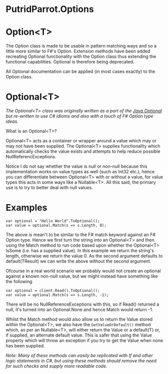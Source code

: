 # PutridParrot.Options

# Option&lt;T&gt;

The Option class is made to be usable in pattern matching ways and so a little more similar to F#'s Option. Extension 
methods have been added recreating Optional functionality with the Option class thus extending the functional 
capabilities. Optional is therefore being deprecated.

All Optional documentation can be applied (in most cases exactly) to the Option class.

# Optional&lt;T&gt;

_The Optional&lt;T&gt; class was originally written as a port of the [Java Optional](https://docs.oracle.com/javase/8/docs/api/java/util/Optional.html)
but re-written to use C# idioms and also with a touch of F# Option type ideas._

What is an Optional&lt;T&gt;?

Optional&lt;T&gt; acts as a container or wrapper around a value which may or may not have been supplied. The Optional&lt;T&gt;
supplies functionality which automatically checks the value exists and attempts to help reduce possible NullReferencExceptions. 

Notice I do not say whether the value is null or non-null because this implementation works on value types as well (such as Int32 etc.), 
hence you can differentiate between Optional&lt;T&gt; with or without a value, for value types this acts in some ways like a Nullable&lt;T&gt;. 
All this said, the primary use is to try to better deal with null values. 

# Examples

```
var optional = "Hello World".ToOptional();
var value = optional.Match(s => s.Length, 0);
```

The above is mean't to be similar to the F# match keyword against an F# Option type. Hence we first turn the string into an Optional&lt;T&gt;
and then using the Match method to run code based upon whether the Optional&lt;T&gt; IsSome (i.e. has a supplied value). In this example we return 
the string's length, otherwise we return the value 0. As the second argument defaults to default(TResult) we can write the above without 
the second argument.

Ofcourse in a real world scenario we probably would not create an optional against a known non-null value, but we might instead
have something like the following

```
var optional = client.Read().ToOptional();
var value = optional.Match(s => s.Length, -1);
```

There will be no NullReferenceExceptions with this, so if Read() returned a null, it's turned into an Optional<T>.None and hence Match 
would return -1.

Whilst the Match method would also allow us to return the Value stored within the Optional&lt;T&gt;, we also have the ```GetValueOrDefault()```
method which, as per an Nullable&lt;T&gt;, will either return the Value or a default(T) or, if supplied, an alternate default value. This is safer 
that using the Value property which will throw an exception if you try to get the Value when none has been supplied.

_Note: Many of these methods can easily be replicated with If and other logic statements in C#, but using these methods should remove 
the need for such checks and supply more readable code._

